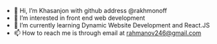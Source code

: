 - 👋 Hi, I’m Khasanjon with github address @rakhmonoff
- 👀 I’m interested in front end web development
- 🌱 I’m currently learning Dynamic Website Development and React.JS
- 📫 How to reach me is through email at rahmanov246@gmail.com

<!---
rakhmonoff/rakhmonoff is a ✨ special ✨ repository because its `README.md` (this file) appears on your GitHub profile.
You can click the Preview link to take a look at your changes.
--->
